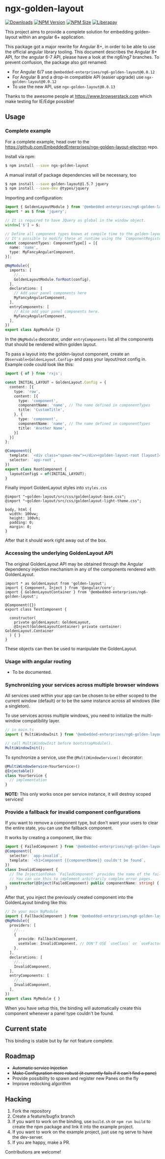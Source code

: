 # ngx-golden-layout

[![Downloads](https://img.shields.io/npm/dm/ngx-golden-layout.svg)](https://www.npmjs.com/package/ngx-golden-layout) [![NPM Version](https://img.shields.io/npm/v/ngx-golden-layout.svg)](https://www.npmjs.com/package/ngx-golden-layout)
[![NPM Size](https://img.shields.io/bundlephobia/min/ngx-golden-layout.svg)](https://www.npmjs.com/package/ngx-golden-layout) [![Liberapay](https://img.shields.io/liberapay/receives/embeddedenterprises.svg?logo=liberapay)](https://liberapay.com/EmbeddedEnterprises/donate)

This project aims to provide a complete solution for embedding golden-layout within an angular 6+ application.

This package got a major rewrite for Angular 8+, in order to be able to use the official angular library tooling.
This document describes the Angular 8+ API, for the angular 6-7 API, please have a look at the ng6/ng7 branches.
To prevent confusion, the package also got renamed:
- For Angular 6/7 use `@embedded-enterprises/ng6-golden-layout@0.0.12`
- For Angular 8 and a drop-in compatible API (easier upgrade) use `ngx-golden-layout@0.0.12`
- To use the new API, use `ngx-golden-layout@0.0.13`

Thanks to the awesome people at https://www.browserstack.com which make testing for IE/Edge possible!

## Usage

### Complete example

For a complete example, head over to the https://github.com/EmbeddedEnterprises/ngx-golden-layout-electron repo.

Install via npm:

```sh
$ npm install --save ngx-golden-layout
```

A manual install of package dependencies will be necessary, too

```sh
$ npm install --save golden-layout@1.5.7 jquery
$ npm install --save-dev @types/jquery
```

Importing and configuration:
```ts
import { GoldenLayoutModule } from '@embedded-enterprises/ng6-golden-layout';
import * as $ from 'jquery';

// It is required to have JQuery as global in the window object.
window['$'] = $;

// Define all component types known at compile time to the golden-layout binding.
// It's possible to modify these at runtime using the `ComponentRegistryService`
const componentTypes: ComponentType[] = [{
  name: 'name',
  type: MyFancyAngularComponent,
}];

@NgModule({
  imports: [
    //...
    GoldenLayoutModule.forRoot(config),
  ],
  declarations: [
    // Add your panel components here
    MyFancyAngularComponent,
  ],
  entryComponents: [
    // Also add your panel components here.
    MyFancyAngularComponent,
  ],
})
export class AppModule {}
```

In the `@NgModule` decorator, under `entryComponents` list all the components that should be rendered within golden layout.

To pass a layout into the golden-layout component, create an `Observable<GoldenLayout.Config>` and pass your layout/root config in. 
Example code could look like this:

```ts
import { of } from 'rxjs';

const INITIAL_LAYOUT = GoldenLayout.Config = {
  content: [{
    type: 'row',
    content: [{
      type: 'component',
      componentName: 'name', // The name defined in componentTypes
      title: 'CustomTitle',
    }, {
      type: 'component',
      componentName: 'name', // The name defined in componentTypes
      title: 'Another Name',
    }]
  }]
};

@Component({
  template: `<div class="spawn-new"></div><golden-layout-root [layout]="layoutConfig$"></golden-layout-root>`,
  selector: `app-root`,
})
export class RootComponent {
  layoutConfig$ = of(INITIAL_LAYOUT);
}
```

Finally import GoldenLayout styles into `styles.css`

```
@import "~golden-layout/src/css/goldenlayout-base.css";
@import "~golden-layout/src/css/goldenlayout-light-theme.css";

body, html {
  width: 100vw;
  height: 100vh;
  padding: 0;
  margin: 0;
}
```

After that it should work right away out of the box.

### Accessing the underlying GoldenLayout API

The original GoldenLayout API may be obtained through the Angular dependency injection mechanism in any of the components rendered with GoldenLayout.


```
import * as GoldenLayout from 'golden-layout';
import { Component, Inject } from '@angular/core';
import { GoldenLayoutContainer } from '@embedded-enterprises/ng6-golden-layout';

@Component({})
export class TestComponent {

  constructor(
    private goldenLayout: GoldenLayout,
    @Inject(GoldenLayoutContainer) private container: GoldenLayout.Container
  ) { }
}
```

These objects can then be used to manipulate the GoldenLayout.

### Usage with angular routing

- To be documented.

### Synchronizing your services across multiple browser windows

All services used within your app can be chosen to be either scoped to the current window (default) or to be the same instance across all windows (like a singleton).

To use services across multiple windows, you need to initialize the multi-window compatibility layer.

```ts
// in main.ts
import { MultiWindowInit } from '@embedded-enterprises/ng6-golden-layout';

// call MultiWindowInit before bootstrapModule().
MultiWindowInit();
```

To synchronize a service, use the `@MultiWindowService()` decorator:

```ts
@MultiWindowService<YourService>()
@Injectable()
class YourService {
  // implementation
}
```

**NOTE:** This only works once per service instance, it will destroy scoped services!

### Provide a fallback for invalid component configurations

If you want to remove a component type, but don't want your users to clear the entire state, you can use the fallback
component.

It works by creating a component, like this:

```ts
import { FailedComponent } from '@embedded-enterprises/ng6-golden-layout';
@Component({
  selector: `app-invalid`,
  template: `<h1>Component {{componentName}} couldn't be found`,
})
class InvalidComponent {
  // The InjectionToken `FailedComponent` provides the name of the failed component.
  // You can use this to implement arbitrarily complex error pages.
  constructor(@Inject(FailedComponent) public componentName: string) { }
}
```

After that, you inject the previously created component into the GoldenLayout binding like this:

```ts
// In your main NgModule
import { FallbackComponent } from '@embedded-enterprises/ng6-golden-layout';
@NgModule({
  providers: [
    //...
    {
      provide: FallbackComponent,
      useValue: InvalidComponent, // DON'T USE `useClass` or `useFactory` here!
    },
  ],
  declarations: [
    //...
    InvalidComponent,
  ],
  entryComponents: [
    //...
    InvalidComponent,
  ],
})
export class MyModule { }
```

When you have setup this, the binding will automatically create this component whenever a panel type couldn't be found.

## Current state

This binding is stable but by far not feature complete.

## Roadmap

- ~~Automatic service Injection~~
- ~~Make Configuration more robust (it currently fails if it can't find a pane)~~
- Provide possibility to spawn and register new Panes on the fly
- Improve redocking algorithm

## Hacking

1. Fork the repository
2. Create a feature/bugfix branch
3. If you want to work on the binding, use `build.sh` or `npm run build` to create the npm package and link it into the example project.
4. If you want to work on the example project, just use ng serve to have the dev-server.
5. If you are happy, make a PR.

Contributions are welcome!
